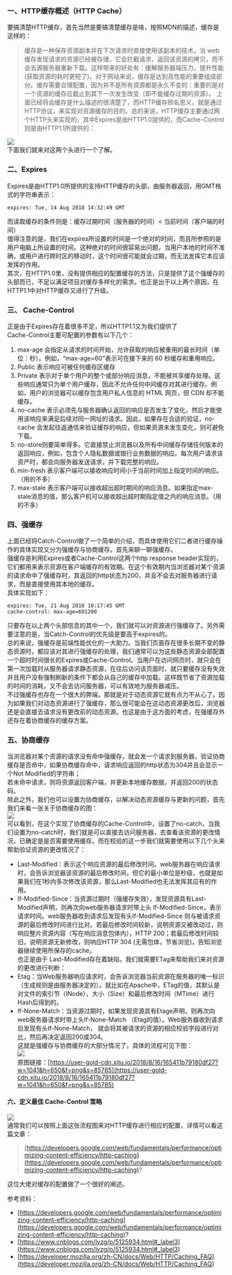 
### 一、HTTP缓存概述（HTTP Cache）

要搞清楚HTTP缓存，首先当然是要搞清楚缓存是啥，按照MDN的描述，缓存是这样的：

> 缓存是一种保存资源副本并在下次请求时直接使用该副本的技术。当 web 缓存发现请求的资源已经被存储，它会拦截请求，返回该资源的拷贝，而不会去源服务器重新下载。这样带来的好处有：缓解服务器端压力，提升性能(获取资源的耗时更短了)。对于网站来说，缓存是达到高性能的重要组成部分。缓存需要合理配置，因为并不是所有资源都是永久不变的：重要的是对一个资源的缓存应截止到其下一次发生改变（即不能缓存过期的资源）。
> 上面已经将会缓存是什么描述的很清楚了，而HTTP缓存顾名思义，就是通过HTTP协议，来实现对资源缓存的目的。总的来说，HTTP缓存主要通过两个HTTP头来实现的，其中Expires是由HTTP1.0提供的，而Cache-Control则是由HTTP1.1所提供的：

![](https://cdn.nlark.com/yuque/0/2019/png/296173/1576766614906-ba19e347-1af0-4b2f-bb01-3ea2c26c5b19.png#align=left&display=inline&height=321&originHeight=321&originWidth=372&size=0&status=done&style=none&width=372)<br />下面我们就来对这两个头进行一个了解。


### 二、Expires

Expires是由HTTP1.0所提供的支持HTTP缓存的头部，由服务器返回，用GMT格式的字符串表示：

```http
expires: Tue, 14 Aug 2018 14:32:49 GMT
```

而读取缓存的条件则是：缓存过期时间（服务器的时间）< 当前时间（客户端的时间）<br />值得注意的是，我们在expires所设置的时间是一个绝对的时间，而且所参照的是用户电脑上所设置的时间。这种绝对的时间很容易出问题，当用户本地的时间不准确，或用户进行跨时区的移动时，这个时间很可能就会过期，而无法发挥它本应该发挥的作用。<br />其次，在HTTP1.0里，没有提供相应的配置缓存的方法，只是提供了这个强缓存的头部而已，不足以满足项目对缓存多样化的需求。也正是出于以上两个原因，在HTTP1.1中对HTTP缓存又进行了升级。


### 三、 Cache-Control

正是由于Expires存在着很多不足，所以HTTP1.1又为我们提供了<br />Cache-Control主要可配置的参数有以下几个：

1. max-age 会指定从请求的时间开始，允许获取的响应被重用的最长时间（单位：秒）。例如，“max-age=60”表示可在接下来的 60 秒缓存和重用响应。
2. Public 表示响应可被任何缓存区缓存
3. Private 表示对于单个用户的整个或部分响应消息，不能被共享缓存处理。这些响应通常只为单个用户缓存，因此不允许任何中间缓存对其进行缓存。例如，用户的浏览器可以缓存包含用户私人信息的 HTML 网页，但 CDN 却不能缓存。
4. no-cache 表示必须先与服务器确认返回的响应是否发生了变化，然后才能使用该响应来满足后续对同一网址的请求。因此，如果存在合适的验证，no-cache 会发起往返通信来验证缓存的响应，但如果资源未发生变化，则可避免下载。
5. no-store则要简单得多。它直接禁止浏览器以及所有中间缓存存储任何版本的返回响应，例如，包含个人隐私数据或银行业务数据的响应。每次用户请求该资产时，都会向服务器发送请求，并下载完整的响应。
6. min-fresh 表示客户端可以接收响应时间小于当前时间加上指定时间的响应。（用的不多）
7. max-stale 表示客户端可以接收超出超时期间的响应消息。如果指定max-stale消息的值，那么客户机可以接收超出超时期指定值之内的响应消息。（用的不多）


### 四、强缓存

上面已经将Catch-Control做了一个简单的介绍，而具体使用它们二者进行缓存操作的具体实现又分为强缓存与协商缓存。首先来聊一聊强缓存。<br />强缓存是利用Expires或者Cache-Control这两个http response header实现的，它们都用来表示资源在客户端缓存的有效期。在这个有效期内当浏览器对某个资源的请求命中了强缓存时，其返回的http状态为200，并且不会去对服务器进行请求，而是直接使用其本地的缓存。<br />具体实现如下：

```http
expires: Tue, 21 Aug 2018 10:17:45 GMT
cache-control: max-age=691200
```

只要存在以上两个头部信息的其中一个，我们就可以对资源进行强缓存了。另外需要注意的是，当Catch-Control的优先级是要高于expires的。<br />总的来说，强缓存是前端性能优化的一大助力。当我们页面存在很多长期不变的静态资源时，都应该对其进行强缓存的处理，我们通常可以为这些静态资源全部配置一个超时时间很长的Expires或Cache-Control。当用户在访问网页时，就只会在第一次加载时从服务器请求静态资源，在往后访问该页面时，就只要缓存没有失效并且用户没有强制刷新的条件下都会从自己的缓存中加载。这样既节省了资源加载的时间的消耗，又不会去访问服务器，可以有效地为服务器减压。<br />不过强缓存也存在一个很大的弊端，那就是对于动态资源它就有点力不从心了。因为如果我们对动态资源进行了强缓存，那么很可能会在这动态资源更改后，浏览器还是会直接去请求没有更改前的动态资源。也这是由于这方面的考虑，在强缓存外还存在着协商缓存的缓存方案。


### 五、协商缓存

当浏览器对某个资源的请求没有命中强缓存，就会发一个请求到服务器，验证协商缓存是否命中，如果协商缓存命中，请求响应返回的http状态为304并且会显示一个Not Modified的字符串；<br />若未命中请求，则将资源返回客户端，并更新本地缓存数据，并返回200的状态码。<br />除此之外，我们也可以设置为协商缓存，以解决动态资源缓存与更新的问题，首先我们来看一张关于协商缓存的图：<br />![](https://cdn.nlark.com/yuque/0/2019/png/296173/1576766614956-e323cc04-e164-42a2-9d82-8e3230995167.png#align=left&display=inline&height=588&originHeight=588&originWidth=1074&size=0&status=done&style=none&width=1074)<br />可以看到，在这个实现了协商缓存的Cache-Control中，设置了no-catch，当我们设置为no-catch时，我们就是可以直接去访问服务器，去查看该资源的更改情况，已确定是是否需要使用缓存。而在校验的这一步我们就需要使用以下几个头来帮助验证资源的更改情况了：

- Last-Modified：表示这个响应资源的最后修改时间。web服务器在响应请求时，会告诉浏览器该资源的最后修改时间，但它的最小单位是秒级，也就是如果我们在1秒内多次修改该资源，那么Last-Modified也无法发挥其应有的作用。
- If-Modified-Since：当资源过期时（强缓存失效），发现资源具有Last-Modified声明，则再次向web服务器请求时带上头 If-Modified-Since，表示请求时间。web服务器收到请求后发现有头If-Modified-Since 则与被请求资源的最后修改时间进行比对。若最后修改时间较新，说明资源又被改动过，则响应整片资源内容（写在响应消息包体内），HTTP 200；若最后修改时间较旧，说明资源无新修改，则响应HTTP 304 (无需包体，节省浏览)，告知浏览器继续使用所保存的cache。<br />也正是由于 Last-Modified存在着缺陷，我们就需要ETag来帮助我们来对资源的更改进行判断：
- Etag：当Web服务器响应请求时，会告诉浏览器当前资源在服务器的唯一标识（生成规则是由服务器决定的）。就比如在Apache中，ETag的值，其默认是对文件的索引节（INode），大小（Size）和最后修改时间（MTime）进行Hash后得到的。
- If-None-Match：当资源过期时，如果发现资源具有Etage声明，则再次向web服务器请求时带上头If-None-Match （Etag的值）。Web服务器收到请求后发现有头If-None-Match， 就会将其被请求的资源的相应校验字段进行对比，然后再决定返回200或304。<br />这就是强缓存与协商缓存的大部分情况了，具体的流程可见下图：<br />![](https://cdn.nlark.com/yuque/0/2019/png/296173/1576766614893-53e5d333-79d9-4c83-b373-5f8ac085ca9c.png#align=left&display=inline&height=650&originHeight=650&originWidth=1041&size=0&status=done&style=none&width=1041)<br />原图链接：[https://user-gold-cdn.xitu.io/2018/8/16/165411b79180df27?w=1041&h=650&f=png&s=85785](https://user-gold-cdn.xitu.io/2018/8/16/165411b79180df27?w=1041&h=650&f=png&s=85785)


#### 六、定义最佳 Cache-Control 策略

![](https://cdn.nlark.com/yuque/0/2019/png/296173/1576766614900-96c1439f-3f5f-421e-85ca-cc5a043f6f90.png#align=left&display=inline&height=600&originHeight=600&originWidth=595&size=0&status=done&style=none&width=595)<br />通常我们可以按照上面这张流程图来对HTTP缓存进行相应的配置，详情可以看这篇文章：
> [https://developers.google.com/web/fundamentals/performance/optimizing-content-efficiency/http-caching](https://developers.google.com/web/fundamentals/performance/optimizing-content-efficiency/http-caching)?

这位大佬对缓存的配置做了一个很好的阐述。

参考资料：

- [https://developers.google.com/web/fundamentals/performance/optimizing-content-efficiency/http-caching](https://developers.google.com/web/fundamentals/performance/optimizing-content-efficiency/http-caching)?
- [https://www.cnblogs.com/lyzg/p/5125934.html#_label3](https://www.cnblogs.com/lyzg/p/5125934.html#_label3)
- [https://developer.mozilla.org/zh-CN/docs/Web/HTTP/Caching_FAQ](https://developer.mozilla.org/zh-CN/docs/Web/HTTP/Caching_FAQ)
